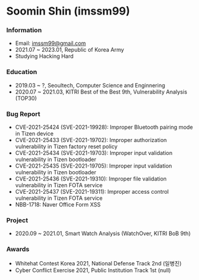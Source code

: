 # Soomin Shin (imssm99)

### Information
- Email: imssm99@gmail.com
- 2021.07 ~ 2023.01, Republic of Korea Army
- Studying Hacking Hard

### Education
- 2019.03 ~ ?, Seoultech, Computer Science and Enginnering
- 2020.07 ~ 2021.03, KITRI Best of the Best 9th, Vulnerability Analysis (TOP30)

### Bug Report
- CVE-2021-25424 (SVE-2021-19928): Improper Bluetooth pairing mode in Tizen device
- CVE-2021-25433 (SVE-2021-19702): Improper authorization vulnerability in Tizen factory reset policy
- CVE-2021-25434 (SVE-2021-19703): Improper input validation vulnerability in Tizen bootloader
- CVE-2021-25435 (SVE-2021-19705): Improper input validation vulnerability in Tizen bootloader
- CVE-2021-25436 (SVE-2021-19310): Improper file validation vulnerability in Tizen FOTA service
- CVE-2021-25437 (SVE-2021-19311): Improper access control vulnerability in Tizen FOTA service
- NBB-1718: Naver Office Form XSS

### Project
- 2020.09 ~ 2021.01, Smart Watch Analysis (WatchOver, KITRI BoB 9th)

### Awards
- Whitehat Contest Korea 2021, National Defense Track 2nd (일병진)
- Cyber Conflict Exercise 2021, Public Institution Track 1st (null)
